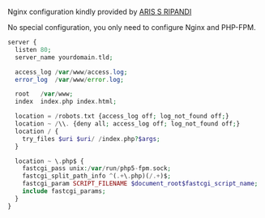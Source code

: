 Nginx configuration kindly provided by <a href='https://irsa.me/'>ARIS S RIPANDI</a>

No special configuration, you only need to configure Nginx and PHP-FPM.

```php
server {
  listen 80;
  server_name yourdomain.tld;

  access_log /var/www/access.log;
  error_log  /var/www/error.log;

  root   /var/www;
  index  index.php index.html;

  location = /robots.txt {access_log off; log_not_found off;}
  location ~ /\\. {deny all; access_log off; log_not_found off;}
  location / {
    try_files $uri $uri/ /index.php?$args;
  }

  location ~ \.php$ {
    fastcgi_pass unix:/var/run/php5-fpm.sock;
    fastcgi_split_path_info ^(.+\.php)(/.+)$;
    fastcgi_param SCRIPT_FILENAME $document_root$fastcgi_script_name;
    include fastcgi_params;
  }
}
```
